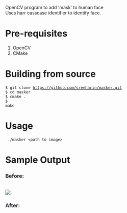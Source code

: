 OpenCV program to add 'mask' to human face<br>
Uses harr casscase identifier to identify face.

# Pre-requisites
<ol>
  <li> OpenCV </li>
  <li> CMake </li>
</ol>

# Building from source
<code>$ git clone https://github.com/sreeharin/masker.git</code><br>
<code>$ cd masker</code><br>
<code>$ cmake .</code><br>
<code>$ make</code>

# Usage
<code> ./masker \<path to image\> </code>

# Sample Output
<h3>Before:</h3>
<br>
<img src="https://i.ibb.co/b3Nn8Y7/modi-group.jpg">
<br>
<h3>After:</h3>
<br>
<img src="">
</br>
